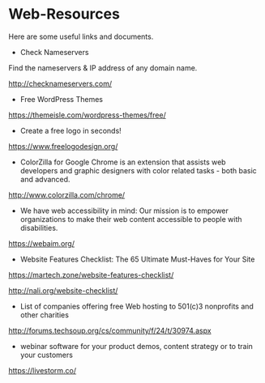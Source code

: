# Web-Resources

Here are some useful links and documents.

* Check Nameservers

Find the nameservers & IP address of any domain name.

http://checknameservers.com/

* Free WordPress Themes

https://themeisle.com/wordpress-themes/free/


* Create a free logo in seconds!

https://www.freelogodesign.org/

* ColorZilla for Google Chrome is an extension that assists web developers and graphic designers with color related tasks - both basic and advanced. 

http://www.colorzilla.com/chrome/

* We have web accessibility in mind: 
Our mission is to empower organizations to make their web content accessible to people with disabilities.

https://webaim.org/

* Website Features Checklist: The 65 Ultimate Must-Haves for Your Site

https://martech.zone/website-features-checklist/

http://nali.org/website-checklist/

* List of companies offering free Web hosting to 501(c)3 nonprofits and other charities

http://forums.techsoup.org/cs/community/f/24/t/30974.aspx

* webinar software for your product demos, content strategy or to train your customers

https://livestorm.co/
